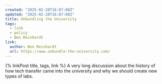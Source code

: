```yaml
---
created: "2025-02-28T16:07:00Z"
updated: "2025-02-28T16:07:00Z"
title: Unbundling the University
tags:
  - link
  - policy
  - Ben Reinhardt
link:
  author: Ben Reinhardt
  url: https://www.unbundle-the-university.com/
---
```


{% linkPost title, tags, link %} A very long discussion about the history of how tech transfer came into the university and why we should create new types of labs.
